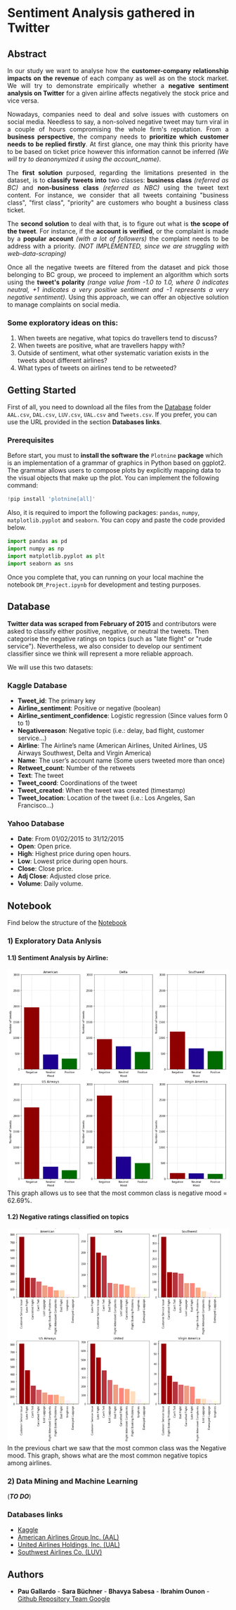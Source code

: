 # Sentiment Analysis gathered in Twitter

## Abstract
<dt align="justify">

In our study we want to analyse how the **customer-company relationship impacts on the revenue** of each company as well as on the stock market. We will try to demonstrate empirically whether a **negative sentiment analysis on Twitter** for a given airline affects negatively the stock price and vice versa.

Nowadays, companies need to deal and solve issues with customers on social media. Needless to say, a non-solved negative tweet may turn viral in a couple of hours compromising the whole firm's reputation. From a **business perspective**, the company needs to **prioritize which customer needs to be replied firstly**. At first glance, one may think this priority have to be based on ticket price however this information cannot be inferred *(We will try to deanonymized it using the account_name)*.

The **first solution** purposed, regarding the limitations presented in the dataset, is to **classify tweets into** two classes: **business class** *(referred as BC)* and **non-business class** *(referred as NBC)* using the tweet text content. For instance, we consider that all tweets containing "business class", "first class", "priority" are customers who bought a business class ticket. 

The **second solution** to deal with that, is to figure out what is **the scope of the tweet**. For instance, if the **account is verified**, or the complaint is made by a **popular account** *(with a lot of followers)* the complaint needs to be address  with a priority. *(NOT IMPLEMENTED, since we are struggling with web-data-scraping)*

Once all the negative tweets are filtered from the dataset and pick those belonging to BC group, we proceed to implement an algorithm which sorts using the **tweet's polarity** *(range value from -1.0 to 1.0, where 0 indicates neutral, +1 indicates a very positive sentiment and -1 represents a very negative sentiment).* Using this approach, we can offer an objective solution to manage complaints on social media.

</dt>



### Some exploratory ideas on this:

1. When tweets are negative, what topics do travellers tend to discuss?
2. When tweets are positive, what are travellers happy with?
3. Outside of sentiment, what other systematic variation exists in the tweets about different airlines?
4. What types of tweets on airlines tend to be retweeted?

## Getting Started

First of all, you need to download all the files from the [Database](https://github.com/SarahBuechner/DMML2019_Team_Google/tree/master/Database/Database) folder `AAL.csv`, `DAL.csv`, `LUV.csv`, `UAL.csv` and `Tweets.csv`. If you prefer, you can use the URL provided in the section **Databases links**. 
 
### Prerequisites

Before start, you must to **install the software the** `Plotnine` **package** which is an implementation of a grammar of graphics in Python based on ggplot2. The grammar allows users to compose plots by explicitly mapping data to the visual objects that make up the plot. You can implement the following command:

```python
!pip install 'plotnine[all]'
```

Also, it is required to import the following packages: `pandas`, `numpy`, `matplotlib.pyplot` and `seaborn`. You can copy and paste the code provided below.
```python
import pandas as pd
import numpy as np
import matplotlib.pyplot as plt
import seaborn as sns
```
Once you complete that, you can running on your local machine the notebook `DM_Project.ipynb` for development and testing purposes.


## Database

**Twitter data was scraped from February of 2015** and contributors were asked to classify either positive, negative, or neutral the tweets. Then categorise the negative ratings on topics (such as "late flight" or "rude service"). Nevertheless, we also consider to develop our sentiment classifier since we think will represent a more reliable approach.

We will use this two datasets:

### Kaggle Database

* __Tweet_id__: The primary key
* __Airline_sentiment__: Positive or negative (boolean)
* __Airline_sentiment_confidence__: Logistic regression (Since values form 0 to 1)
* __Negativereason__: Negative topic (i.e.: delay, bad flight, customer service…)
* __Airline__: The Airline’s name (American Airlines, United Airlines, US Airways Southwest, Delta and Virgin America)
* __Name__: The user’s account name (Some users tweeted more than once)
* __Retweet_count__: Number of the retweets
* __Text__: The tweet
* __Tweet_coord__: Coordinations of the tweet
* __Tweet_created__: When the tweet was created (timestamp)
* __Tweet_location__: Location of the tweet (i.e.: Los Angeles, San Francisco…)

### Yahoo Database

* __Date__: From 01/02/2015 to 31/12/2015
* __Open__: Open price.
* __High__: Highest price during open hours.
* __Low__: Lowest price during open hours.
* __Close__: Close price.
* __Adj Close__: Adjusted close price.
* __Volume__: Daily volume.


## Notebook 
Find below the structure of the [Notebook](https://github.com/SarahBuechner/DMML2019_Team_Google/blob/master/DM_Project.ipynb)

### 1) Exploratory Data Anlysis

#### 1.1) Sentiment Analysis by Airline:
![Distribution Sentiment by Airline](https://github.com/SarahBuechner/DMML2019_Team_Google/blob/master/Images/1.1_Sentiment_Analysis.png)\
This graph allows us to see that the most common class is negative mood = 62.69%.

#### 1.2) Negative ratings classified on topics
![Negative Ratings classification](https://github.com/SarahBuechner/DMML2019_Team_Google/blob/master/Images/1.2_Negative_Ratings_Topics.png)\
In the previous chart we saw that the most common class was the Negative mood. This graph, shows what are the most common negative topics among airlines.

### 2) Data Mining and Machine Learning
(***TO DO***)


### Databases links

* [Kaggle](https://www.kaggle.com/crowdflower/twitter-airline-sentiment)
* [American Airlines Group Inc. (AAL)](https://finance.yahoo.com/quote/AAL/historyperiod1=1422745200&period2=1451516400&interval=1d&filter=history&frequency=1d)
* [United Airlines Holdings, Inc. (UAL)](https://finance.yahoo.com/quote/UAL/history?period1=1422745200&period2=1451516400&interval=1d&filter=history&frequency=1d)
* [Southwest Airlines Co. (LUV)](https://finance.yahoo.com/quote/LUV/history?period1=1422745200&period2=1451516400&interval=1d&filter=history&frequency=1d)

## Authors
* **Pau Gallardo** - **Sara Büchner** - **Bhavya Sabesa** - **Ibrahim Ounon**  -  [Github Repository Team Google](https://github.com/SarahBuechner/DMML2019_Team_Google.git)
